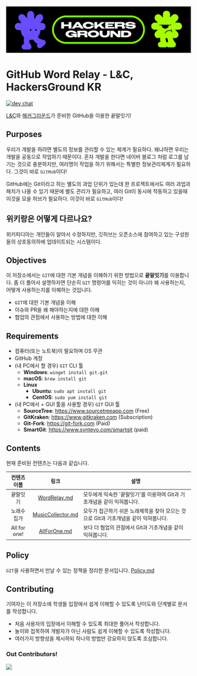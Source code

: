 <p align="center">
  <img src="assets/banner-1920x480.png">
</p>


# GitHub Word Relay - L&C, HackersGround KR

[![dev chat](https://discordapp.com/api/guilds/1112283537165529100/widget.png?style=shield)](https://aka.ms/hg/discord)

[L&C](https://computer.knu.ac.kr/sub6_3.php)와 [해커그라운드](https://hackersground.kr/)가 준비한 GitHub을 이용한 끝말잇기!

## Purposes

우리가 개발을 하려면 별도의 정보를 관리할 수 있는 체계가 필요하다. 왜냐하면 우리는 개발을 공동으로 작업하기 때문이다. 혼자 개발을 한다면 네이버 블로그 처럼 로그를 남기는 것으로 충분하지만, 여러명이 작업을 하기 위해서는 특별한 정보관리체계가 필요하다. 그것이 바로 `GitHub`이다! 

GitHub에는 Git이라고 하는 별도의 과업 단위가 있는데 한 프로젝트에서도 여러 과업과 패치가 나올 수 있기 때문에 별도 관리가 필요하고, 여러 Git이 동시에 작동하고 있을때 이것을 모을 허브가 필요하다. 이것이 바로 `GitHub`이다!


## 위키랑은 어떻게 다르나요?

위키피디아는 개인들이 알아서 수정하지만, 깃허브는 오픈소스에 참여하고 있는 구성원들의 상호동의하에 업데이트되는 시스템이다.


## Objectives

이 저장소에서는 `GIT`에 대한 기본 개념을 이해하기 위한 방법으로 **끝말잇기**를 이용합니다.
좀 더 풀어서 설명하자면 단순히 `GIT` 명령어를 익히는 것이 아니라 왜 사용하는지, 어떻게 사용하는지를 이해하는 것입니다.

- `GIT`에 대한 기본 개념을 이해
- 이슈와 PR을 왜 해야하는지에 대한 이해
- 협업의 관점에서 사용하는 방법에 대한 이해


## Requirements

- 컴퓨터(또는 노트북)이 필요하며 OS 무관
- GitHub 계정
- (내 PC에서 할 경우) `GIT` CLI 툴
  - **Windows**: `winget install git.git`
  - **macOS**: `brew install git`
  - **Linux**
    - **Ubuntu**: `sudo apt install git`
    - **CentOS**: `sudo yum install git`
- (내 PC에서 + GUI 툴을 사용할 경우) `GIT` GUI 툴
  - **SourceTree**: https://www.sourcetreeapp.com (Free)
  - **GitKraken**: https://www.gitkraken.com (Subscription)
  - **Git-Fork**: https://git-fork.com (Paid)
  - **SmartGit**: https://www.syntevo.com/smartgit (paid)

## Contents

현재 준비된 컨텐츠는 다음과 같습니다.

| 컨텐츠 이름 | 링크 | 설명 |
|:---------:|:---:|----|
| 끝말잇기 | [WordRelay.md](./docs/WordRelay.md) | 모두에게 익숙한 '끝말잇기'를 이용하여 Git과 기초개념을 같이 익혀봅니다. |
| 노래수집가 | [MusicCollector.md](./docs/MusicCollector.md) | 모두가 접근하기 쉬운 노래제목을 찾아 모으는 것으로 Git과 기초개념을 같이 익혀봅니다. |
| All for one! | [AllForOne.md](./docs/AllForOne.md) | 보다 더 협업의 관점에서 Git과 기초개념을 같이 익혀봅니다. |


## Policy

`GIT`을 사용하면서 만날 수 있는 정책을 정리한 문서입니다. [Policy.md](./Policy.md)


## Contributing

기여자는 이 저장소에 학생들 입장에서 쉽게 이해할 수 있도록 난이도와 단계별로 문서를 작성합니다.

- 처음 사용자의 입장에서 이해할 수 있도록 최대한 풀어서 작성합니다.
- 놀이와 접목하여 개발자가 아닌 사람도 쉽게 이해할 수 있도록 작성합니다.
- 여러가지 방향성을 제시하되 하나의 방법만 강요하지 않도록 조심합니다.

### Out Contributors!

<!-- https://contrib.nn.ci -->

<a href="https://github.com/hackersground-kr/GitHubWordRelay/graphs/contributors"><img src="https://contrib.nn.ci/api?repo=hackersground-kr/GitHubWordRelay" /></a>
